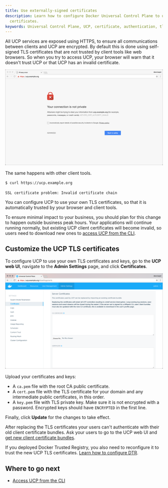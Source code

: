 ```yaml
---
title: Use externally-signed certificates
description: Learn how to configure Docker Universal Control Plane to use your own
  certificates.
keywords: Universal Control Plane, UCP, certificate, authentication, tls
---
```


All UCP services are exposed using HTTPS, to ensure all communications between
clients and UCP are encrypted. By default this is done using self-signed TLS
certificates that are not trusted by client tools like web browsers. So when
you try to access UCP, your browser will warn that it doesn't trust UCP or that
UCP has an invalid certificate.

![invalid certificate](../images/use-externally-signed-certs-1.png)

The same happens with other client tools.

```none
$ curl https://ucp.example.org

SSL certificate problem: Invalid certificate chain
```

You can configure UCP to use your own TLS certificates, so that it is
automatically trusted by your browser and client tools.

To ensure minimal impact to your business, you should plan for this change to
happen outside business peak hours. Your applications will continue running
normally, but existing UCP client certificates will become invalid, so users
need to download new ones to [access UCP from the CLI](../access-ucp/cli-based-access.md).

## Customize the UCP TLS certificates

To configure UCP to use your own TLS certificates and keys, go to the
**UCP web UI**, navigate to the **Admin Settings** page,
and click **Certificates**.

![](../images/use-externally-signed-certs-2.png)

Upload your certificates and keys:

* A `ca.pem` file with the root CA public certificate.
* A `cert.pem` file with the TLS certificate for your domain and any intermediate public
certificates, in this order.
* A `key.pem` file with TLS private key. Make sure it is not encrypted with a password.
Encrypted keys should have `ENCRYPTED` in the first line.

Finally, click **Update** for the changes to take effect.

After replacing the TLS certificates your users can't authenticate
with their old client certificate bundles. Ask your users to go to the UCP
web UI and [get new client certificate bundles](../access-ucp/cli-based-access.md).

If you deployed Docker Trusted Registry, you also need to reconfigure it
to trust the new UCP TLS certificates.
[Learn how to configure DTR](/datacenter/dtr/2.1/reference/cli/reconfigure.md).

## Where to go next

* [Access UCP from the CLI](../access-ucp/cli-based-access.md)
